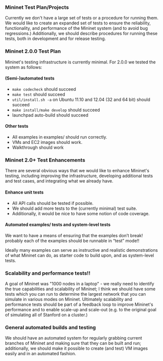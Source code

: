 ### Mininet Test Plan/Projects

Currently we don't have a large set of tests or a procedure for running them. We would like to create an expanded set of tests to ensure the reliability, functionality, and performance of the Mininet system (and to avoid bug regressions.) Additionally, we should describe procedures for running these tests, both in development and for release testing.

### Mininet 2.0.0 Test Plan

Mininet's testing infrastructure is currently minimal. For 2.0.0 we tested the system as follows:

#### (Semi-)automated tests

- `make codecheck` should succeed
- `make test` should succeed
- `util/install.sh -a` on Ubuntu 11.10 and 12.04 (32 and 64 bit) should succeed
- `make install/make develop` should succeed
- launchpad auto-build should succeed

#### Other tests

- All examples in examples/ should run correctly.
- VMs and EC2 images should work.
- Walkthrough should work

### Mininet 2.0+ Test Enhancements

There are several obvious ways that we would like to enhance Mininet's testing, including improving the infrastructure, developing additional tests and test cases, and integrating what we already have.

#### Enhance unit tests

- All API calls should be tested if possible.
- We should add more tests to the (currently minimal) test suite.
- Additionally, it would be nice to have some notion of code coverage.

#### Automated examples/ tests and system-level tests

We want to have a means of ensuring that the examples don’t break! probably each of the examples should be runnable in “test” mode!!

Ideally many examples can serve as instructive and realistic demonstrations of what Mininet can do, as starter code to build upon, and as system-level tests.

### Scalability and performance tests!!

A goal of Mininet was "1000 nodes in a laptop" - we really need to identify the true capabilities and scalability of Mininet; I think we should have some tests which you can run to determine the largest network that you can simulate in various modes on Mininet. Ultimately scalability and performance tests should be part of a feedback loop to improve Mininet's performance and to enable scale-up and scale-out (e.g. to the original goal of simulating all of Stanford on a cluster.)

### General automated builds and testing

We should have an automated system for regularly grabbing current branches of Mininet and making sure that they can be built and run; additionally, we should make it possible to create (and test) VM images easily and in an automated fashion.

